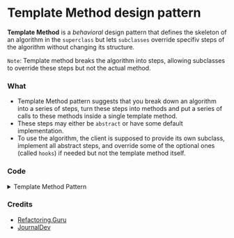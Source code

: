 # Template Method design pattern

**Template Method** is a *behavioral* design pattern that defines the skeleton of an algorithm in the `superclass` but lets `subclasses` override specifiv steps of the algorithm without changing its structure.

`Note`: Template method breaks the algorithm into steps, allowing subclasses to override these steps but not the actual method.

### What
* Template Method pattern suggests that you break down an algorithm into a series of steps, turn these steps into methods and put a series of calls to these methods inside a single template method.
* These steps may either be `abstract` or have some default implementation. 
* To use the algorithm, the client is supposed to provide its own subclass, implement all abstract steps, and override some of the optional ones (called `hooks`) if needed but not the template method itself.

### Code 

<details><summary>Template Method Pattern</summary>

`HouseTemplate.java `
```java
public abstract class HouseTemplate {
    public final void buildHouse() {
        buildFoundation();
        buildPillars();
        buildWalls();
        buildWindows();
        System.out.println("House is build.");
        addSwimmingPool();
    }

    private void buildWindows() {
        System.out.println("Building Glass Windows.");
    }

    public abstract void buildWalls();
    public abstract void buildPillars();

    private void buildFoundation() {
        System.out.println("Building foundation with cement, iron rods and sand.");
    }

    public void addSwimmingPool() {}
}
```

`WoodenHouse.java`
```java
public class WoodenHouse extends HouseTemplate {
    @Override
    public void buildWalls() {
        System.out.println("Build Wooden walls.");
    }    

    @Override
    public void buildPillars() {
        System.out.println("Building Pillars with Wood coating");
    }
}
```

`GlassHouse.java`
```java
public class GlassHouse extends HouseTemplate {
    @Override
	public void buildWalls() {
		System.out.println("Building Glass Walls");
	}

	@Override
	public void buildPillars() {
		System.out.println("Building Pillars with glass coating");
	}

    @Override
    public void addSwimmingPool() {
        System.out.println("Adding swimming pool.");
    }
}
```

`ClientCode.java`
```java
HouseTemplate houseType = new WoodenHouse();
houseType.buildHouse();
System.out.println("*********");
houseType = new GlassHouse();
houseType.buildHouse();
```

`Output`
```
Building foundation with cement, iron rods and sand.
Building Pillars with Wood coating
Build Wooden walls.
Building Glass Windows.
House is build.
*********
Building foundation with cement, iron rods and sand.
Building Pillars with glass coating
Building Glass Walls
Building Glass Windows.
House is build.
Adding swimming pool.
```
</details>

### Credits
- [Refactoring.Guru](https://refactoring.guru/)
- [JournalDev](https://www.journaldev.com/1763/template-method-design-pattern-in-java)

